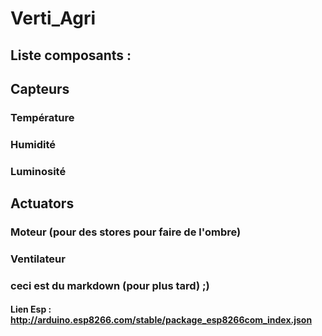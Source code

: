 # Verti_Agri


## Liste composants :
## Capteurs
### Température
### Humidité 
### Luminosité

## Actuators
### Moteur (pour des stores pour faire de l'ombre)
### Ventilateur 

### ceci est du markdown (pour plus tard) ;)

#### Lien Esp :  http://arduino.esp8266.com/stable/package_esp8266com_index.json


